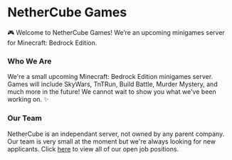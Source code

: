 # NetherCube Games

🎮 Welcome to NetherCube Games! We’re an upcoming minigames server for Minecraft: Bedrock Edition.

### Who We Are

We're a small upcoming Minecraft: Bedrock Edition minigames server. Games will include SkyWars, TnTRun, Build Battle, Murder Mystery, and much more in the future! We cannot wait to show you what we've been working on. ✨

### Our Team

NetherCube is an independant server, not owned by any parent company. Our team is very small at the moment but we're always looking for new applicants. Click [here]([https://www.bucketofcrabs.net/c/nethercube]) to view all of our open job positions.
